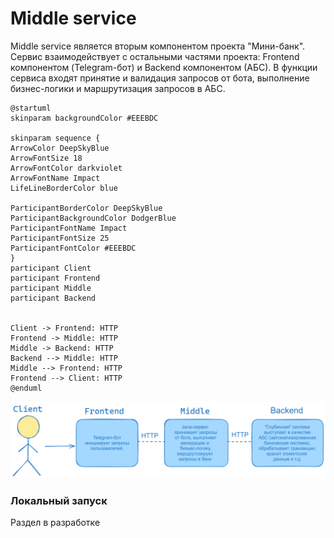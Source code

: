 # Middle service
Middle service является вторым компонентом проекта "Мини-банк". Сервис взаимодействует с остальными частями проекта: Frontend компонентом (Telegram-бот) и Backend компонентом (АБС).
В функции сервиса входят принятие и валидация запросов от бота, выполнение бизнес-логики и маршрутизация запросов в АБС.

```plantuml
@startuml
skinparam backgroundColor #EEEBDC

skinparam sequence {
ArrowColor DeepSkyBlue
ArrowFontSize 18
ArrowFontColor darkviolet
ArrowFontName Impact
LifeLineBorderColor blue

ParticipantBorderColor DeepSkyBlue
ParticipantBackgroundColor DodgerBlue
ParticipantFontName Impact
ParticipantFontSize 25
ParticipantFontColor #EEEBDC
}
participant Client
participant Frontend 
participant Middle 
participant Backend 


Client -> Frontend: HTTP
Frontend -> Middle: HTTP
Middle -> Backend: HTTP
Backend --> Middle: HTTP
Middle --> Frontend: HTTP
Frontend --> Client: HTTP
@enduml
```

![Image](image.png)

### Локальный запуск
Раздел в разработке